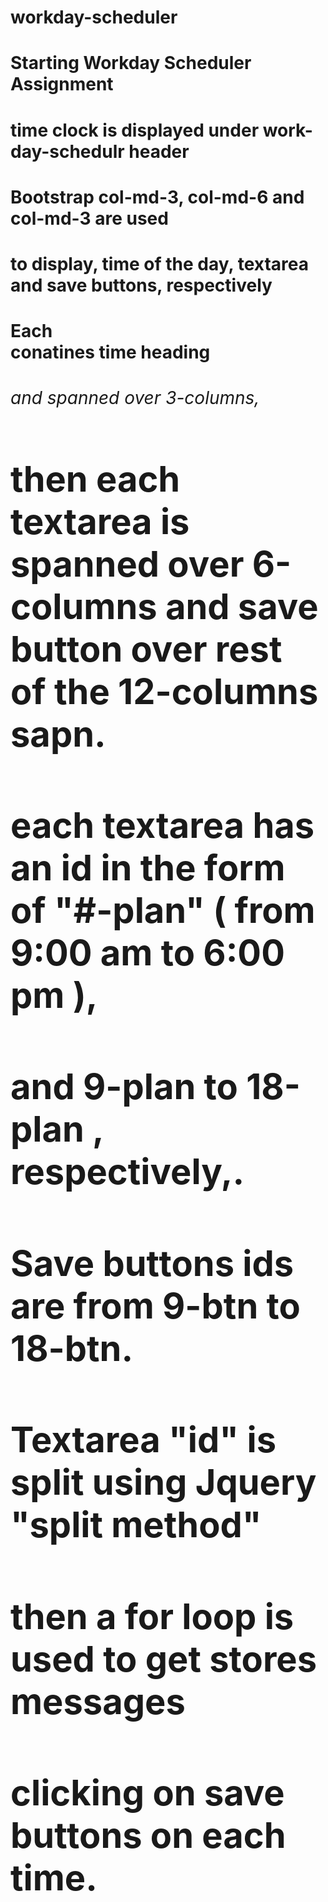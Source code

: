 # workday-scheduler
# Starting Workday Scheduler Assignment
# time clock is displayed under work-day-schedulr header
# Bootstrap col-md-3, col-md-6 and col-md-3 are used
# to display, time of the day, textarea and save buttons, respectively
# Each <div class="row"> conatines time heading <h6> and spanned over 3-columns,
# then each textarea is spanned over 6-columns and save button over rest of the 12-columns sapn.
# each textarea has an id  in the form of "#-plan" ( from 9:00 am to 6:00 pm ), 
# and 9-plan to 18-plan , respectively,.
# Save buttons ids are from 9-btn to 18-btn.
# Textarea "id" is split using Jquery "split method"
# then a for loop is used to get stores messages 
# clicking on save buttons on each time.


